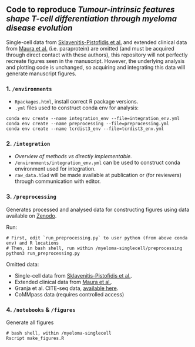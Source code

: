 ## Code to reproduce _Tumour-intrinsic features shape T-cell differentiation through myeloma disease evolution_

Single-cell data from [Sklavenitis-Pistofidis et al.](https://doi.org/10.1016/j.ccell.2022.10.017) and extended clinical data from [Maura et al.](https://doi.org/10.1038/s43018-023-00657-1) (i.e. paraprotein) are omitted (and must be acquired through direct contact with these authors), this repository will not perfectly recreate figures seen in the manuscript. However, the underlying analysis and plotting code is unchanged, so acquiring and integrating this data will generate manuscript figures.

### 1. `/environments`

- `Rpackages.html`, install correct R package versions.
- `.yml` files used to construct conda env for analysis:
```shell
conda env create --name integration_env --file=integration_env.yml
conda env create --name preprocessing --file=preprocessing.yml
conda env create --name tcrdist3_env --file=tcrdist3_env.yml
```

### 2. `/integration`

- _Overview of methods vs directly implementable._
- `/environments/integration_env.yml` can be used to construct conda environment used for integration.
- `raw_data.h5ad` will be made available at publication or (for reviewers) through communication with editor.

### 3. `/preprocessing`

Generates processed and analysed data for constructing figures using data available on [Zenodo](https://doi.org/10.5281/zenodo.13646014).

Run:
```shell
# First, edit `run_preprocessing.py` to user python (from above conda env) and R locations
# Then, in bash shell, run within /myeloma-singlecell/preprocessing
python3 run_preprocessing.py
```

Omitted data:
- Single-cell data from [Sklavenitis-Pistofidis et al.](https://doi.org/10.1016/j.ccell.2022.10.017).
- Extended clinical data from [Maura et al.](https://doi.org/10.1038/s43018-023-00657-1).
- Granja et al. CITE-seq data, [available here](https://www.ncbi.nlm.nih.gov/geo/query/acc.cgi?acc=GSE139369).
- CoMMpass data (requires controlled access)

### 4. `/notebooks` & `/figures`

Generate all figures
```shell
# bash shell, within /myeloma-singlecell
Rscript make_figures.R
```





